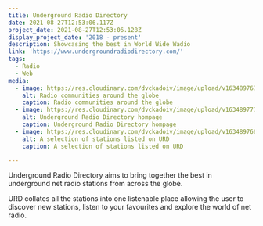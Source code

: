 ```yaml
---
title: Underground Radio Directory
date: 2021-08-27T12:53:06.117Z
project_date: 2021-08-27T12:53:06.128Z
display_project_date: '2018 - present'
description: Showcasing the best in World Wide Wadio
link: 'https://www.undergroundradiodirectory.com/'
tags:
  - Radio
  - Web
media:
  - image: https://res.cloudinary.com/dvckadoiv/image/upload/v1634897671/Soft%20Refresh/URD/urd_gif_fl24ys.gif
    alt: Radio communities around the globe
    caption: Radio communities around the globe
  - image: https://res.cloudinary.com/dvckadoiv/image/upload/v1634897778/Soft%20Refresh/URD/URD-homepage-pichi_p7qgqn.jpg
    alt: Underground Radio Directory hompage
    caption: Underground Radio Directory hompage
  - image: https://res.cloudinary.com/dvckadoiv/image/upload/v1634897663/Soft%20Refresh/URD/URD-stations_r5xxg5.png
    alt: A selection of stations listed on URD
    caption: A selection of stations listed on URD

---
```

Underground Radio Directory aims to bring together the best in underground net radio stations from across the globe.

URD collates all the stations into one listenable place allowing the user to discover new stations, listen to your favourites and explore the world of net radio.